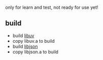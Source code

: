 only for learn and test, not ready for use yet!
## build
* build [libuv](https://github.com/libuv/libuv.git)
* copy libuv.a to build
* build [libjson](http://sourceforge.net/projects/libjson/)
* copy libjson.a to build


